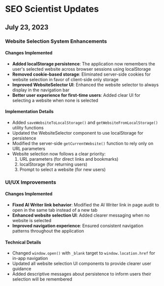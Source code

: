 # SEO Scientist Updates

## July 23, 2023

### Website Selection System Enhancements

#### Changes Implemented
- **Added localStorage persistence**: The application now remembers the user's selected website across browser sessions using localStorage
- **Removed cookie-based storage**: Eliminated server-side cookies for website selection in favor of client-side only storage
- **Improved WebsiteSelector UI**: Enhanced the website selector to always display in the navigation bar
- **Better user experience for first-time users**: Added clear UI for selecting a website when none is selected

#### Implementation Details
- Added `saveWebsiteToLocalStorage()` and `getWebsiteFromLocalStorage()` utility functions
- Updated the WebsiteSelector component to use localStorage for persistence
- Modified the server-side `getCurrentWebsite()` function to rely only on URL parameters
- Website selection now follows a clear priority:
  1. URL parameters (for direct links and bookmarks)
  2. localStorage (for returning users)
  3. Prompt to select a website (for new users)

### UI/UX Improvements

#### Changes Implemented
- **Fixed AI Writer link behavior**: Modified the AI Writer link in page audit to open in the same tab instead of a new tab
- **Enhanced website selection UI**: Added clearer messaging when no website is selected
- **Improved navigation experience**: Ensured consistent navigation patterns throughout the application

#### Technical Details
- Changed `window.open()` with `_blank` target to `window.location.href` for in-app navigation
- Updated all website selection UI components to provide clearer user guidance
- Added descriptive messages about persistence to inform users their selection will be remembered 